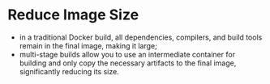 # Reduce Image Size

- in a traditional Docker build, all dependencies, compilers, and build tools remain in the final image, making it large;
- multi-stage builds allow you to use an intermediate container for building and only copy the necessary artifacts to the final image, significantly reducing its size.
